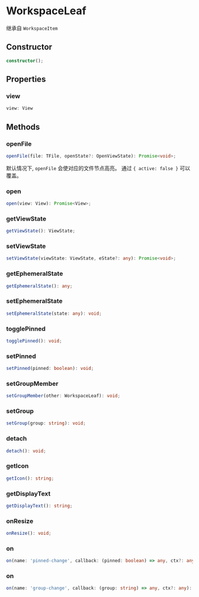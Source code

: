 # WorkspaceLeaf

继承自 `WorkspaceItem`

## Constructor

```ts
constructor();
```

## Properties

### view

```ts
view: View
```

## Methods

### openFile

```ts
openFile(file: TFile, openState?: OpenViewState): Promise<void>;
```

默认情况下, `openFile` 会使对应的文件节点高亮。
通过 `{ active: false }` 可以覆盖。

### open

```ts
open(view: View): Promise<View>;
```

### getViewState

```ts
getViewState(): ViewState;
```

### setViewState

```ts
setViewState(viewState: ViewState, eState?: any): Promise<void>;
```

### getEphemeralState

```ts
getEphemeralState(): any;
```

### setEphemeralState

```ts
setEphemeralState(state: any): void;
```

### togglePinned

```ts
togglePinned(): void;
```

### setPinned

```ts
setPinned(pinned: boolean): void;
```

### setGroupMember

```ts
setGroupMember(other: WorkspaceLeaf): void;
```

### setGroup

```ts
setGroup(group: string): void;
```

### detach

```ts
detach(): void;
```

### getIcon

```ts
getIcon(): string;
```

### getDisplayText

```ts
getDisplayText(): string;
```

### onResize

```ts
onResize(): void;
```

### on

```ts
on(name: 'pinned-change', callback: (pinned: boolean) => any, ctx?: any): EventRef;
```

### on

```ts
on(name: 'group-change', callback: (group: string) => any, ctx?: any): EventRef;
```
